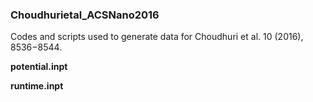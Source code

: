 ### Choudhurietal_ACSNano2016
Codes and scripts used to generate data for Choudhuri et al. 10 (2016), 8536−8544.

**potential.inpt**

**runtime.inpt**
